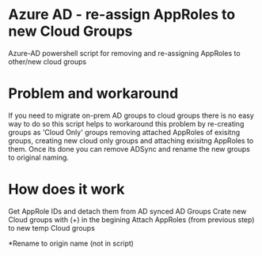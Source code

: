 # Azure AD - re-assign AppRoles to new Cloud Groups
Azure-AD powershell script for removing and re-assigning AppRoles to other/new cloud groups

# Problem and workaround
If you need to migrate on-prem AD groups to cloud groups there is no easy way to do so
this script helps to workaround this problem by re-creating groups as 'Cloud Only' groups
removing attached AppRoles of exisitng groups, creating new cloud only groups and attaching 
exisitng AppRoles to them. Once its done you can remove ADSync and rename the new groups to
original naming.

# How does it work
Get AppRole IDs and detach them from AD synced AD Groups
Crate new Cloud groups with (+) in the begining 
Attach AppRoles (from previous step) to new temp Cloud groups

*Rename to origin name (not in script)
